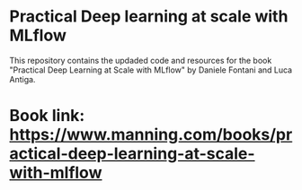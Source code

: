 # Practical Deep learning at scale with MLflow

This repository contains the updaded code and resources for the book "Practical Deep Learning at Scale with MLflow" by Daniele Fontani and Luca Antiga. 

# Book link: https://www.manning.com/books/practical-deep-learning-at-scale-with-mlflow